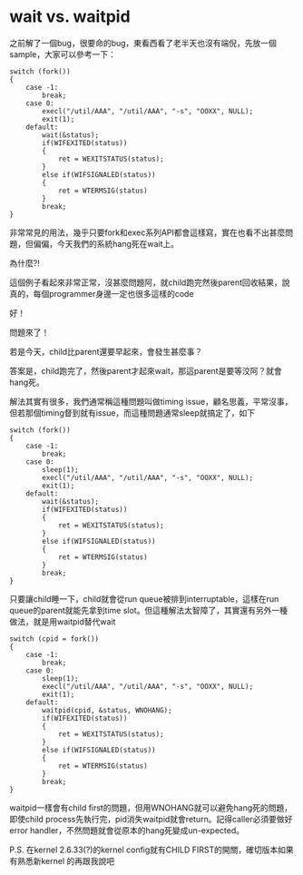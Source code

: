 # wait vs. waitpid

之前解了一個bug，很要命的bug，東看西看了老半天也沒有端倪，先放一個sample，大家可以參考一下：
```
switch (fork())
{
	case -1:
		break;
	case 0:
		execl("/util/AAA", "/util/AAA", "-s", "OOXX", NULL);
		exit(1);
	default:
		wait(&status);
		if(WIFEXITED(status)) 
		{
			ret = WEXITSTATUS(status);
		} 
		else if(WIFSIGNALED(status))
		{
			ret = WTERMSIG(status)
		}
		break;
}
```
非常常見的用法，幾乎只要fork和exec系列API都會這樣寫，實在也看不出甚麼問題，但偏偏，今天我們的系統hang死在wait上。
 
為什麼?!
 
這個例子看起來非常正常，沒甚麼問題阿，就child跑完然後parent回收結果，說真的，每個programmer身邊一定也很多這樣的code
 
好！
 
問題來了！
 
若是今天，child比parent還要早起來，會發生甚麼事？
 
答案是，child跑完了，然後parent才起來wait，那這parent是要等洨阿？就會hang死。
 
解法其實有很多，我們通常稱這種問題叫做timing issue，顧名思義，平常沒事，但若那個timing督到就有issue，而這種問題通常sleep就搞定了，如下
```
switch (fork())
{
	case -1:
		break;
	case 0:
		sleep(1);
		execl("/util/AAA", "/util/AAA", "-s", "OOXX", NULL);
		exit(1);
	default:
		wait(&status);
		if(WIFEXITED(status)) 
		{
			ret = WEXITSTATUS(status);
		} 
		else if(WIFSIGNALED(status))
		{
			ret = WTERMSIG(status)
		}
		break;
}
```
只要讓child睡一下，child就會從run queue被排到interruptable，這樣在run queue的parent就能先拿到time slot。但這種解法太智障了，其實還有另外一種做法，就是用waitpid替代wait
```
switch (cpid = fork())
{
	case -1:
		break;
	case 0:
		sleep(1);
		execl("/util/AAA", "/util/AAA", "-s", "OOXX", NULL);
		exit(1);
	default:
		waitpid(cpid, &status, WNOHANG);
		if(WIFEXITED(status)) 
		{
			ret = WEXITSTATUS(status);
		} 
		else if(WIFSIGNALED(status))
		{
			ret = WTERMSIG(status)
		}
		break;
}
```
waitpid一樣會有child first的問題，但用WNOHANG就可以避免hang死的問題，即使child process先執行完，pid消失waitpid就會return。記得caller必須要做好error handler，不然問題就會從原本的hang死變成un-expected。
 
P.S. 在kernel 2.6.33(?)的kernel config就有CHILD FIRST的開關，確切版本如果有熟悉新kernel 的再跟我說吧




